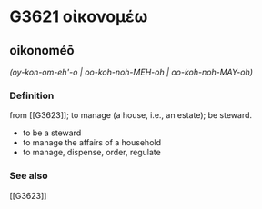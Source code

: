 # G3621 οἰκονομέω

## oikonoméō

_(oy-kon-om-eh'-o | oo-koh-noh-MEH-oh | oo-koh-noh-MAY-oh)_

### Definition

from [[G3623]]; to manage (a house, i.e., an estate); be steward.

- to be a steward
- to manage the affairs of a household
- to manage, dispense, order, regulate

### See also

[[G3623]]

